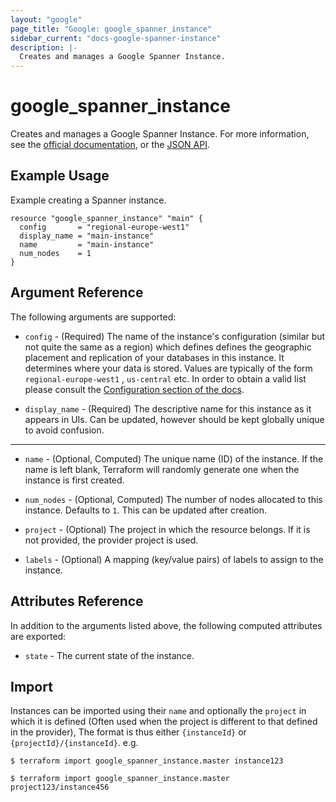 ```yaml
---
layout: "google"
page_title: "Google: google_spanner_instance"
sidebar_current: "docs-google-spanner-instance"
description: |-
  Creates and manages a Google Spanner Instance.
---
```


# google\_spanner\_instance

Creates and manages a Google Spanner Instance. For more information, see the [official documentation](https://cloud.google.com/spanner/), or the [JSON API](https://cloud.google.com/spanner/docs/reference/rest/v1/projects.instances).

## Example Usage

Example creating a Spanner instance.

```hcl
resource "google_spanner_instance" "main" {
  config       = "regional-europe-west1"
  display_name = "main-instance"
  name         = "main-instance"
  num_nodes    = 1
}
```

## Argument Reference

The following arguments are supported:

* `config` - (Required) The name of the instance's configuration (similar but not
   quite the same as a region) which defines defines the geographic placement and
   replication of your databases in this instance. It determines where your data
   is stored. Values are typically of the form `regional-europe-west1` , `us-central` etc.
   In order to obtain a valid list please consult the
   [Configuration section of the docs](https://cloud.google.com/spanner/docs/instances).

* `display_name` - (Required) The descriptive name for this instance as it appears
   in UIs. Can be updated, however should be kept globally unique to avoid confusion.

- - -

* `name` - (Optional, Computed) The unique name (ID) of the instance. If the name is left
    blank, Terraform will randomly generate one when the instance is first
    created.

* `num_nodes` - (Optional, Computed) The number of nodes allocated to this instance.
   Defaults to `1`. This can be updated after creation.

* `project` - (Optional) The project in which the resource belongs. If it
    is not provided, the provider project is used.

* `labels` - (Optional) A mapping (key/value pairs) of labels to assign to the instance.

## Attributes Reference

In addition to the arguments listed above, the following computed attributes are
exported:

* `state` - The current state of the instance.

## Import

Instances can be imported using their `name` and optionally
the `project` in which it is defined (Often used when the project is different
to that defined in the provider), The format is thus either `{instanceId}` or
`{projectId}/{instanceId}`. e.g.

```
$ terraform import google_spanner_instance.master instance123

$ terraform import google_spanner_instance.master project123/instance456

```
